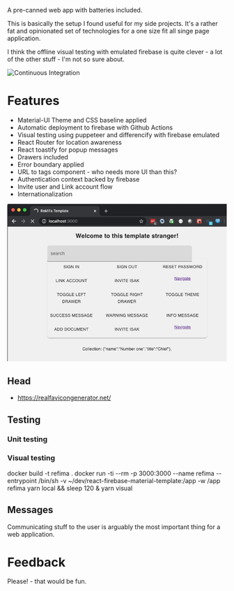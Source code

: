 A pre-canned web app with batteries included.
 
This is basically the setup I found useful for my side projects. It's a rather fat and opinionated set 
of technologies for a one size fit all singe page application. 

I think the offline visual testing with emulated firebase is quite clever - a lot of the other stuff - I'm not so sure about. 

![Continuous Integration](https://github.com/smorgrav/react-firebase-material-template/workflows/Continuous%20Integration/badge.svg)

# Features

* Material-UI Theme and CSS baseline applied 
* Automatic deployment to firebase with Github Actions
* Visual testing using puppeteer and differencify with firebase emulated
* React Router for location awareness
* React toastify for popup messages
* Drawers included
* Error boundary applied
* URL to tags component - who needs more UI than this?
* Authentication context backed by firebase
* Invite user and Link account flow
* Internationalization

![Image of LandingPage](doc/ReFiMaLandingPage.png)
   
## Head
   * https://realfavicongenerator.net/
     
## Testing
### Unit testing

### Visual testing
docker build -t refima .
docker run -ti --rm -p 3000:3000 --name refima --entrypoint /bin/sh -v ~/dev/react-firebase-material-template:/app -w /app refima 
yarn local && sleep 120 & yarn visual
      
## Messages
Communicating stuff to the user is arguably the most important thing for a web application.

# Feedback
Please! - that would be fun.  